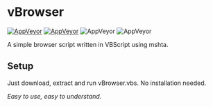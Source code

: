 # vBrowser

[![AppVeyor](https://img.shields.io/badge/Licence-MIT-orange)](LICENSE)
[![AppVeyor](https://img.shields.io/badge/Version-v1.0-informational)](https://github.com/gyware/vBrowser/archive/refs/heads/main.zip)
![AppVeyor](https://img.shields.io/badge/Development-In_Progress-lightgreen)
![AppVeyor](https://img.shields.io/badge/Language-VBScript-red)

A simple browser script written in VBScript using mshta.

## Setup
Just download, extract and run vBrowser.vbs. No installation needed.

*Easy to use, easy to understand.*
